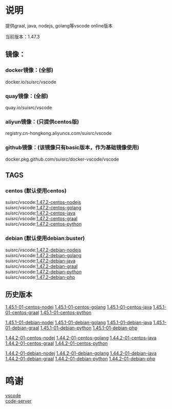 # 说明

提供graal, java, nodejs, golang等vscode online版本  

当前版本：1.47.3  

## 镜像：

### docker镜像：(全部)  
docker.io/suisrc/vscode  

### quay镜像：(全部)
quay.io/suisrc/vscode  

### aliyun镜像：(只提供centos版)
registry.cn-hongkong.aliyuncs.com/suisrc/vscode  

### github镜像：(该镜像只有basic版本，作为基础镜像使用)  
docker.pkg.github.com/suisrc/docker-vscode/vscode  

## TAGS

### centos (默认使用centos)
suisrc/vscode:[1.47.2-centos-nodejs](https://hub.docker.com/r/suisrc/vscode/tags)  
suisrc/vscode:[1.47.2-centos-golang](https://hub.docker.com/r/suisrc/vscode/tags)  
suisrc/vscode:[1.47.2-centos-java](https://hub.docker.com/r/suisrc/vscode/tags)  
suisrc/vscode:[1.47.2-centos-graal](https://hub.docker.com/r/suisrc/vscode/tags)  
suisrc/vscode:[1.47.2-centos-python](https://hub.docker.com/r/suisrc/vscode/tags)  

### debian (默认使用debian:buster)
suisrc/vscode:[1.47.2-debian-nodejs](https://hub.docker.com/r/suisrc/vscode/tags)  
suisrc/vscode:[1.47.2-debian-golang](https://hub.docker.com/r/suisrc/vscode/tags)  
suisrc/vscode:[1.47.2-debian-java](https://hub.docker.com/r/suisrc/vscode/tags)  
suisrc/vscode:[1.47.2-debian-graal](https://hub.docker.com/r/suisrc/vscode/tags)  
suisrc/vscode:[1.47.2-debian-python](https://hub.docker.com/r/suisrc/vscode/tags)  
suisrc/vscode:[1.47.2-debian-php](https://hub.docker.com/r/suisrc/vscode/tags)  

## 历史版本

[1.45.1-01-centos-nodej](https://hub.docker.com/r/suisrc/vscode/tags)
[1.45.1-01-centos-golang](https://hub.docker.com/r/suisrc/vscode/tags)
[1.45.1-01-centos-java](https://hub.docker.com/r/suisrc/vscode/tags)
[1.45.1-01-centos-graal](https://hub.docker.com/r/suisrc/vscode/tags)
[1.45.1-01-centos-python](https://hub.docker.com/r/suisrc/vscode/tags)
  
[1.45.1-01-debian-nodej](https://hub.docker.com/r/suisrc/vscode/tags)
[1.45.1-01-debian-golang](https://hub.docker.com/r/suisrc/vscode/tags)
[1.45.1-01-debian-java](https://hub.docker.com/r/suisrc/vscode/tags)
[1.45.1-01-debian-graal](https://hub.docker.com/r/suisrc/vscode/tags)
[1.45.1-01-debian-python](https://hub.docker.com/r/suisrc/vscode/tags)
[1.45.1-01-debian-php](https://hub.docker.com/r/suisrc/vscode/tags)
  
[1.44.2-01-centos-nodej](https://hub.docker.com/r/suisrc/vscode/tags)
[1.44.2-01-centos-golang](https://hub.docker.com/r/suisrc/vscode/tags)
[1.44.2-01-centos-java](https://hub.docker.com/r/suisrc/vscode/tags)
[1.44.2-01-centos-graal](https://hub.docker.com/r/suisrc/vscode/tags)
[1.44.2-01-centos-python](https://hub.docker.com/r/suisrc/vscode/tags)
  
[1.44.2-01-debian-nodej](https://hub.docker.com/r/suisrc/vscode/tags)
[1.44.2-01-debian-golang](https://hub.docker.com/r/suisrc/vscode/tags)
[1.44.2-01-debian-java](https://hub.docker.com/r/suisrc/vscode/tags)
[1.44.2-01-debian-graal](https://hub.docker.com/r/suisrc/vscode/tags)
[1.44.2-01-debian-python](https://hub.docker.com/r/suisrc/vscode/tags)
[1.44.2-01-debian-php](https://hub.docker.com/r/suisrc/vscode/tags)
  
# 鸣谢
[vscode](https://github.com/microsoft/vscode/releases)  
[code-server](https://github.com/cdr/code-server/releases)  